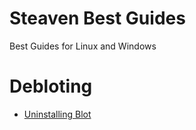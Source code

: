 # Steaven Best Guides
Best Guides for Linux and Windows


# Debloting

- [Uninstalling Blot](https://github.com/SteavenGamerYT/steaven-best-guides/tree/main/Windows/Debloting/uninstallers)